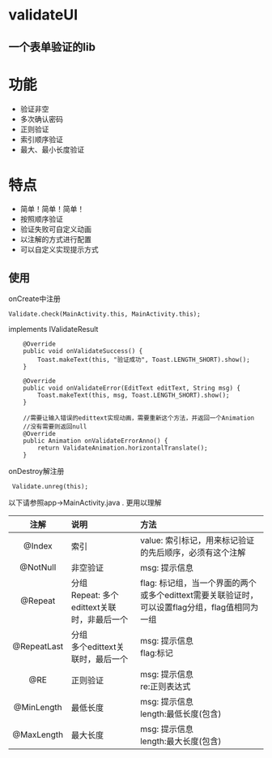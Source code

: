 # validateUI
## 一个表单验证的lib

# **功能**
* 验证非空
* 多次确认密码
* 正则验证
* 索引顺序验证
* 最大、最小长度验证


# 特点
* 简单！简单！简单！
* 按照顺序验证
* 验证失败可自定义动画
* 以注解的方式进行配置
* 可以自定义实现提示方式

## 使用
onCreate中注册
```
Validate.check(MainActivity.this, MainActivity.this);
```

implements IValidateResult
```
    @Override
    public void onValidateSuccess() {
        Toast.makeText(this, "验证成功", Toast.LENGTH_SHORT).show();
    }

    @Override
    public void onValidateError(EditText editText, String msg) {
        Toast.makeText(this, msg, Toast.LENGTH_SHORT).show();
    }

    //需要让输入错误的edittext实现动画，需要重新这个方法，并返回一个Animation
    //没有需要则返回null
    @Override
    public Animation onValidateErrorAnno() {
        return ValidateAnimation.horizontalTranslate();
    }
```

onDestroy解注册
```
 Validate.unreg(this);
```

以下请参照app->MainActivity.java . 更用以理解

| 注解 |说明|方法|
|:--:|:--|:--|
|@Index|索引 |value: 索引标记，用来标记验证的先后顺序，必须有这个注解|
|@NotNull|非空验证|msg: 提示信息|
|@Repeat|分组<br>Repeat: 多个edittext关联时，非最后一个|flag: 标记组，当一个界面的两个或多个edittext需要关联验证时，可以设置flag分组，flag值相同为一组|
|@RepeatLast|分组<br>多个edittext关联时，最后一个|msg: 提示信息<br>flag:标记|
|@RE| 正则验证|msg: 提示信息<br>re:正则表达式|
|@MinLength|最低长度|msg: 提示信息<br>length:最低长度(包含)|
|@MaxLength|最大长度|msg: 提示信息<br>length:最大长度(包含)|
